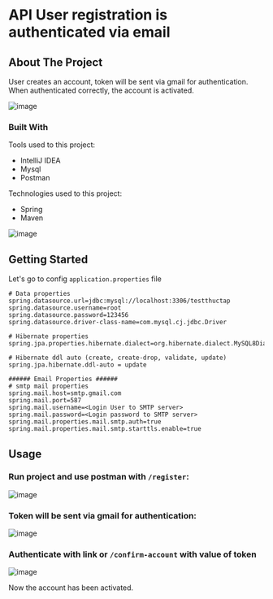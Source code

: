 # API User registration is authenticated via email
## About The Project
User creates an account, token will be sent via gmail for authentication. When authenticated correctly, the account is activated.

![image](https://github.com/anhluongng/registerByEmail/assets/96836771/d33b5587-0995-4d5d-a382-f1efcde3d06a)

### Built With
Tools used to this project:
* IntelliJ IDEA
* Mysql
* Postman
  
Technologies used to this project:
* Spring
* Maven
  
![image](https://github.com/anhluongng/registerByEmail/assets/96836771/d3bc9462-f68c-4d86-a937-8fa1ed3bbe46)

## Getting Started
Let's go to config `application.properties` file
```
# Data properties
spring.datasource.url=jdbc:mysql://localhost:3306/testthuctap
spring.datasource.username=root
spring.datasource.password=123456
spring.datasource.driver-class-name=com.mysql.cj.jdbc.Driver

# Hibernate properties
spring.jpa.properties.hibernate.dialect=org.hibernate.dialect.MySQL8Dialect

# Hibernate ddl auto (create, create-drop, validate, update)
spring.jpa.hibernate.ddl-auto = update

###### Email Properties ######
# smtp mail properties
spring.mail.host=smtp.gmail.com
spring.mail.port=587
spring.mail.username=<Login User to SMTP server>
spring.mail.password=<Login password to SMTP server>
spring.mail.properties.mail.smtp.auth=true
spring.mail.properties.mail.smtp.starttls.enable=true
```
## Usage
### Run project and use postman with `/register`:

![image](https://github.com/anhluongng/registerByEmail/assets/96836771/b053dbca-5b74-405e-87aa-acf47d3fd2d9)

### Token will be sent via gmail for authentication:

![image](https://github.com/anhluongng/registerByEmail/assets/96836771/1a9b6890-8199-414a-a388-07bdbed4e2f8)


### Authenticate with link or `/confirm-account` with value of token

![image](https://github.com/anhluongng/registerByEmail/assets/96836771/5c361576-605e-446c-a9dd-2b817741ebd3)


Now the account has been activated.







